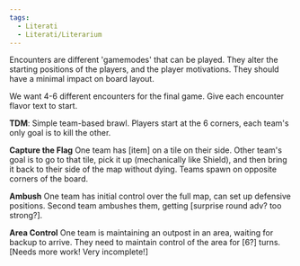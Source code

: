 ```yaml
---
tags:
  - Literati
  - Literati/Literarium
---
```

Encounters are different 'gamemodes' that can be played. They alter the starting positions of the players, and the player motivations. They should have a minimal impact on board layout.

We want 4-6 different encounters for the final game.
Give each encounter flavor text to start.



**TDM**:
Simple team-based brawl. Players start at the 6 corners, each team's only goal is to kill the other.


**Capture the Flag**
One team has [item] on a tile on their side. Other team's goal is to go to that tile, pick it up (mechanically like Shield), and then bring it back to their side of the map without dying.
Teams spawn on opposite corners of the board. 


**Ambush**
One team has initial control over the full map, can set up defensive positions. Second team ambushes them, getting [surprise round adv? too strong?].


**Area Control**
One team is maintaining an outpost in an area, waiting for backup to arrive. They need to maintain control of the area for [6?] turns. [Needs more work! Very incomplete!]

